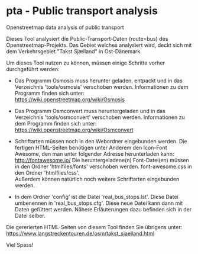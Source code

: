 # pta - Public transport analysis
Openstreetmap data analysis of public transport

Dieses Tool analysiert die Public-Transport-Daten (route=bus) des Openstreetmap-Projekts. Das Gebiet welches analysiert wird, deckt sich mit dem Verkehrsgebiet "Takst Sjælland" in Ost-Dänemark. 

Um dieses Tool nutzen zu können, müssen einige Schritte vorher durchgeführt werden:

* Das Programm Osmosis muss herunter geladen, entpackt und in das Verzeichnis 'tools/osmosis' verschoben werden. Informationen zu dem Programm finden sich unter:  
https://wiki.openstreetmap.org/wiki/Osmosis

* Das Programm Osmconvert muss heruntergeladen und in das Verzeichnis 'tools/osmconvert' verschoben werden. Informationen zu dem Programm finden sich unter:  
https://wiki.openstreetmap.org/wiki/Osmconvert

* Schriftarten müssen noch in den Webordner eingebunden werden. Die fertigen HTML-Seiten benötigen unter Anderem den Icon-Font Awesome, den man unter folgender Adresse herunterladen kann:  
http://fontawesome.io/
Die heruntergeladene(n) Font-Datei(en) müssen in den Ordner 'htmlfiles/fonts' verschoben werden.
font-awesome.css in den Ordner 'htmlfiles/css'.  
Außerdem können natürlich noch weitere Schriftarten eingebunden werden.  

* In dem Ordner 'config' ist die Datei 'real_bus_stops.lst'. Diese Datei umbenennen in 'real_bus_stops.cfg'. Diese neue Datei kann dann mit Daten gefüttert werden. Nähere Erläuterungen dazu befinden sich in der Datei selber.

Die gererierten HTML-Seiten von diesem Tool finden Sie übrigens unter:  
https://www.langstreckentouren.de/osm/takst_sjaelland.html

Viel Spass!

